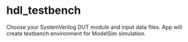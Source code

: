 # hdl_testbench
Choose your SystemVerilog DUT module and input data files. App will create testbench environment for ModelSim simulation.

